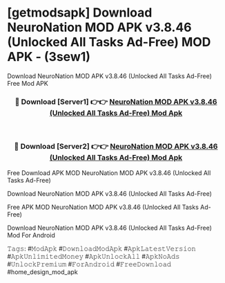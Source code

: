 # [getmodsapk] Download NeuroNation MOD APK v3.8.46 (Unlocked All Tasks Ad-Free) MOD APK - (3sew1)
Download NeuroNation MOD APK v3.8.46 (Unlocked All Tasks Ad-Free) Free Mod APK

<div align="center">
<h3>🔴 Download [Server1] 👉👉 <a href="https://apk-comot.site?title=NeuroNation_MOD_APK_v3.8.46_(Unlocked_All_Tasks_Ad-Free)">NeuroNation MOD APK v3.8.46 (Unlocked All Tasks Ad-Free) Mod Apk</a></h3><br>

<h3>🔴 Download [Server2] 👉👉 <a href="https://apk-comot.site?title=NeuroNation_MOD_APK_v3.8.46_(Unlocked_All_Tasks_Ad-Free)">NeuroNation MOD APK v3.8.46 (Unlocked All Tasks Ad-Free) Mod Apk</a></h3>
</div>


Free Download APK MOD NeuroNation MOD APK v3.8.46 (Unlocked All Tasks Ad-Free)

Download NeuroNation MOD APK v3.8.46 (Unlocked All Tasks Ad-Free) 

Free APK MOD NeuroNation MOD APK v3.8.46 (Unlocked All Tasks Ad-Free) 

Download NeuroNation MOD APK v3.8.46 (Unlocked All Tasks Ad-Free) Mod For Android

𝚃𝚊𝚐𝚜: #𝙼𝚘𝚍𝙰𝚙𝚔 #𝙳𝚘𝚠𝚗𝚕𝚘𝚊𝚍𝙼𝚘𝚍𝙰𝚙𝚔 #𝙰𝚙𝚔𝙻𝚊𝚝𝚎𝚜𝚝𝚅𝚎𝚛𝚜𝚒𝚘𝚗 #𝙰𝚙𝚔𝚄𝚗𝚕𝚒𝚖𝚒𝚝𝚎𝚍𝙼𝚘𝚗𝚎𝚢 #𝙰𝚙𝚔𝚄𝚗𝚕𝚘𝚌𝚔𝙰𝚕𝚕 #𝙰𝚙𝚔𝙽𝚘𝙰𝚍𝚜 #𝚄𝚗𝚕𝚘𝚌𝚔𝙿𝚛𝚎𝚖𝚒𝚞𝚖 #𝙵𝚘𝚛𝙰𝚗𝚍𝚛𝚘𝚒𝚍 #𝙵𝚛𝚎𝚎𝙳𝚘𝚠𝚗𝚕𝚘𝚊𝚍 #home_design_mod_apk
